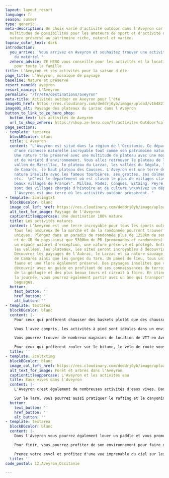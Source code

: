 ```yaml
---
layout: layout_resort
language: fr
season: summer
type: generic
meta-description: Un choix varié d'activité outdoor dans l'Aveyron car il offre une
  multitudes de possibilités pour les amateurs de sport et d'activité outdoor. Une
  nature préservé au patrimoine riche, naturel et variée.
topnav_color_text: dark
introduction:
  you_arrive: 'Vous arrivez en Aveyron et souhaitez trouver une activité ou louer
    du matériel '
  zehero_advice: ZE HERO vous conseille pour les activités et la location des équipements
    pour toute la famille
title: L'Aveyron et ses activités pour la saison d'été
page_title: L'Aveyron, mosaïque de paysage
baseline: Nature et préservé
resort_nameid: aveyron
resort_naming: L'Aveyron
permalink: "/fr/ete/destinations/aveyron"
meta-title: Activités outdoor en Aveyron pour l'été
image01_href: https://res.cloudinary.com/deddrj0yb/image/upload/v1648216441/website/resorts/Aveyron/sebastien-le-derout-aj-On_6TwoI-unsplash.jpg
image01_alt: Paysage des plateaux du Larzac dans l'Aveyron
button_to_link_to_ze_hero_shop:
  button_text: Les activités de Aveyron
  url_to_shop_zehero: https://shop.ze-hero.com/fr/activites-Outdoor?calessonstype=all&catypegenderlistsummer=all&calessonsactivitytype=Surf&start-date=
page_sections:
- template: textarea
  blockBGcolor: blanc
  title: L'Aveyron
  content: "L'Aveyron est situé dans la région de l'Occitanie. Ce département est
    d'une richesse naturelle incroyable tout comme son patrimoine naturel et culturel.
    Une nature très préservé avec une multitude de plateau avec une mosaïque de couleurs
    et de variété d'environnement. Vous allez retrouver le plateau de l'Aubrac, le
    vallon de Marcillac, le plateau du Larzac, les vallées du Ségala, les terres rouges
    de Camarès, le haut plateau des Causses. L'Aveyron est une terre de trésor, d'une
    nature insolite avec les fameux tourbières, ses grottes, ses dolmens et menhirs,
    etc.  \nC'est le département où est classé le plus de villages classés \"Plus
    beaux villages de France\". Millau, Rodez, Conques, Estaing, Peyre et bien d'autres
    sont des villages chargés d'histoire et de culture.\n\nVivez un dépaysement total,
    l'Aveyron est une terre où les activités outdoor prospèrent. "
- template: 2colimgtxt
  blockBGcolor: blanc
  image_col_left_href: https://res.cloudinary.com/deddrj0yb/image/upload/v1648216440/website/resorts/Aveyron/philippe-bout-8SBVEQFmrOU-unsplash.jpg
  alt_text_for_image: Paysage de l'Aveyron
  captiontitleuppercase: Une destination 100% nature
  title: Les activités natures
  content: L’Aveyron est une terre incroyable pour tous les sports outdoor et nature.
    Tous les amoureux de la marche et de la randonnée pourront trouver des itinéraires
    uniques. Plongez dans un paradis de randonnée plus de 1250km de sentiers de GR
    et de GR du pays ainsi que 5300km de PR (promenades et randonnées). Vous découvrez
    un espace naturel d’exception, une nature préservé et protégé. Entre les gorges,
    les vallées, les plateaux, les sites seront incroyables à découvrir via la randonnée.
    Découvrez les paysages de l’Aubrac, le Larzac et sa nature sauvage, le Rougier
    de Camarès ainsi que les gorges du Tarn. Un panel de lieu, tous uniques pour une
    faune et une flore également préservé. Des paysages insolites que vous pourrez
    découvrir avec un guide en profitant de ses connaissances du terroir, de la nature,
    de la géologie et des plus beaux tours et circuit à faire. En itinérance ou à
    la journée, vous pourrez également partir avec un âne qui transportera tous vos
    baguages.
  button:
    text_button: ''
    href_button: ''
    alt_button: ''
- template: textarea
  blockBGcolor: blanc
  content: |-
    Pour ceux qui préfèrent chausser des baskets plutôt que des chaussures de randonnée, l'Aveyron est également une terre pour le trail. Le trail dans l'Aveyron, c'est le terrain de jeu parfait pour découvrir les sites naturels, pour s'amuser. Vous découvrirez des centaines de kilomètres de sentiers balisés dédiées à la pratique du trail. Vous trouverez de nombreux lieux et spots spécialement dédié au trail. Vous découvrirez les paysages, les villages à travers des parcours balisés. L'Aveyron et le trail c'est aussi des évènements mondialement connus tel que le Festival des Templiers. Encadré par un professionnel, vous pourrez reconnaître les parcours des différents trails sur des stages et des itinérances de plusieurs jours.

    Vous l'avez compris, les activités à pied sont idéales dans un environnement pareil. Mais vous pourrez également le découvrir à VTT, avec plus de sensation et des descentes techniques et sensationnelles. Vous pourrez rouler et découvrir autant de kilomètres de sentiers qu'à pied. Partez découvrir le park Duverbike. Un bike park unique en France de 8 000 m2 pour tous les niveaux de VTT. Le VTT Electrique ou VAE sera également une activité parfaite en Aveyron pour rouler en famille.

    Vous pourrez trouver de nombreux magasins de location de VTT en Aveyron mais également de nombreux organismes qui proposent l'encadrement du VTT.

    Pour ceux qui préfèrent rouler sur le bitume, le vélo de route vous permettra de sillonner le département. Un choix immense d'itinéraire s'offre à vous afin de découvrir les petites routes des gorges, des lacs, des cols. Partez accompagner d'un professionnel qui vous fait découvrir à la journée ou sur plusieurs routes l'Aveyron.
  title: ''
- template: 2coltxtimg
  blockBGcolor: blanc
  image_col_left_href: https://res.cloudinary.com/deddrj0yb/image/upload/v1648216481/website/resorts/Aveyron/jonny-gios-50S5TfPsuDE-unsplash.jpg
  alt_text_for_image: Forêt et arbres dans l'Aveyron
  captiontitleuppercase: L'Aveyron et les activités eau
  title: Eaux vives dans l'Aveyron
  content: |-
    L'Aveyron c'est également de nombreuses activités d'eaux vives. Dans les gorges du Tarn ainsi que de la Dourbie et de la Truyère. Les gorges du Tarn sont très réputées dans toutes les activités outdoor. Laissez-vous tenter au canyoning avec des canyons très réputés tel que le canyon de Bramabiau, de la Haute Dourbie et de la Dourbie. Que ce soit pour découvrir l'activité, pour de la randonnée aquatique ou plutôt du canyoning engagé et sportif, vous trouverez votre bonheur.

    Sur le Tarn, vous pourrez aussi pratiquer le rafting et le canyoning et l’hydrospeed avec de nombreuses compagnies qui proposeront leurs services. Glissez et pagayez sur le Tarn qui traverse le parc national des Cévennes, un territoire classé au patrimoine de l’UNESCO. Que ce soit en rafting, en hydrospeed ou en kayak, vous découvrir une nature incroyable et d’exception dans un cadre magnifique. Que ce soit pour de la randonnée de quelques heures, pour des sensations fortes, de la découverte ou des moments plus sportifs, l’Aveyron est idéale pour les activités d’eaux vives.
  button:
    text_button: ''
    href_button: ''
    alt_button: ''
- template: textarea
  blockBGcolor: blanc
  content: |-
    Dans l'Aveyron vous pourrez également louer un paddle et vous promener sur ses rivières et ses quelques lacs tel que le lac de la Cisba, de Sarrans, de St Gervais et le lac de Pareloup.

    Pour finir, vous pourrez profiter de son environnement pour faire de l'escalade. Il existe de nombreux spots pour grimper. Dans les gorges du Tarn, de la Dourbie et de la Jonte vous trouverez de nombreuses voies. Situé prêt de Millau, vous profiterez des multiples activités que cette ville offre. Grimper également en Aubrac et à Najac.

    Prenez votre envol et profitez d'une vue imprenable du ciel sur les plateaux en parapente. Vous retrouverez de nombreux lieux dans tout l'Aveyron pour voler et vivre un moment unique en volant au-dessus des gorges du Tarn, de cette nature sauvage.
  title: ''
code_postal: 12,Aveyron,Occitanie

---
```

